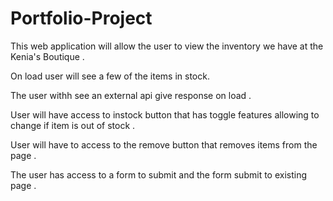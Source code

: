 # Portfolio-Project
This web application will allow the user to view the inventory we have at the Kenia's Boutique . 

On load user will see a few of the items in stock. 

The user withh see an external api give response on load .

User will have access to instock button that has toggle features allowing to change if item is out of stock .

User will have to access to the remove button that removes items from the page .

The user has access to a form to submit and the form submit to existing page .